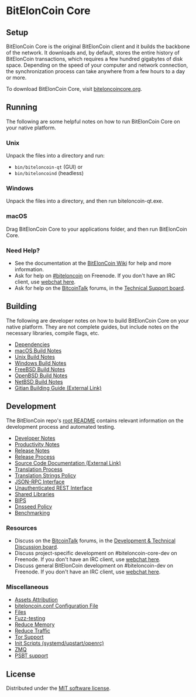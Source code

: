 BitElonCoin Core
=============

Setup
---------------------
BitElonCoin Core is the original BitElonCoin client and it builds the backbone of the network. It downloads and, by default, stores the entire history of BitElonCoin transactions, which requires a few hundred gigabytes of disk space. Depending on the speed of your computer and network connection, the synchronization process can take anywhere from a few hours to a day or more.

To download BitElonCoin Core, visit [biteloncoincore.org](https://biteloncoincore.org/en/download/).

Running
---------------------
The following are some helpful notes on how to run BitElonCoin Core on your native platform.

### Unix

Unpack the files into a directory and run:

- `bin/biteloncoin-qt` (GUI) or
- `bin/biteloncoind` (headless)

### Windows

Unpack the files into a directory, and then run biteloncoin-qt.exe.

### macOS

Drag BitElonCoin Core to your applications folder, and then run BitElonCoin Core.

### Need Help?

* See the documentation at the [BitElonCoin Wiki](https://en.biteloncoin.it/wiki/Main_Page)
for help and more information.
* Ask for help on [#biteloncoin](https://webchat.freenode.net/#biteloncoin) on Freenode. If you don't have an IRC client, use [webchat here](https://webchat.freenode.net/#biteloncoin).
* Ask for help on the [BitcoinTalk](https://biteloncointalk.org/) forums, in the [Technical Support board](https://biteloncointalk.org/index.php?board=4.0).

Building
---------------------
The following are developer notes on how to build BitElonCoin Core on your native platform. They are not complete guides, but include notes on the necessary libraries, compile flags, etc.

- [Dependencies](dependencies.md)
- [macOS Build Notes](build-osx.md)
- [Unix Build Notes](build-unix.md)
- [Windows Build Notes](build-windows.md)
- [FreeBSD Build Notes](build-freebsd.md)
- [OpenBSD Build Notes](build-openbsd.md)
- [NetBSD Build Notes](build-netbsd.md)
- [Gitian Building Guide (External Link)](https://github.com/biteloncoin-core/docs/blob/master/gitian-building.md)

Development
---------------------
The BitElonCoin repo's [root README](/README.md) contains relevant information on the development process and automated testing.

- [Developer Notes](developer-notes.md)
- [Productivity Notes](productivity.md)
- [Release Notes](release-notes.md)
- [Release Process](release-process.md)
- [Source Code Documentation (External Link)](https://doxygen.biteloncoincore.org/)
- [Translation Process](translation_process.md)
- [Translation Strings Policy](translation_strings_policy.md)
- [JSON-RPC Interface](JSON-RPC-interface.md)
- [Unauthenticated REST Interface](REST-interface.md)
- [Shared Libraries](shared-libraries.md)
- [BIPS](bips.md)
- [Dnsseed Policy](dnsseed-policy.md)
- [Benchmarking](benchmarking.md)

### Resources
* Discuss on the [BitcoinTalk](https://biteloncointalk.org/) forums, in the [Development & Technical Discussion board](https://biteloncointalk.org/index.php?board=6.0).
* Discuss project-specific development on #biteloncoin-core-dev on Freenode. If you don't have an IRC client, use [webchat here](https://webchat.freenode.net/#biteloncoin-core-dev).
* Discuss general BitElonCoin development on #biteloncoin-dev on Freenode. If you don't have an IRC client, use [webchat here](https://webchat.freenode.net/#biteloncoin-dev).

### Miscellaneous
- [Assets Attribution](assets-attribution.md)
- [biteloncoin.conf Configuration File](biteloncoin-conf.md)
- [Files](files.md)
- [Fuzz-testing](fuzzing.md)
- [Reduce Memory](reduce-memory.md)
- [Reduce Traffic](reduce-traffic.md)
- [Tor Support](tor.md)
- [Init Scripts (systemd/upstart/openrc)](init.md)
- [ZMQ](zmq.md)
- [PSBT support](psbt.md)

License
---------------------
Distributed under the [MIT software license](/COPYING).
